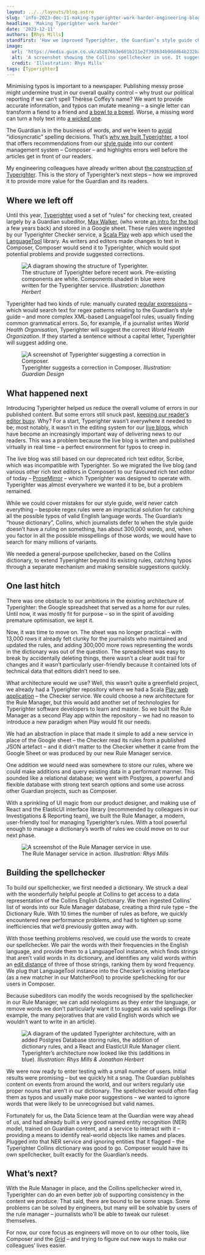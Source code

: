 ```yaml
---
layout: ../../layouts/blog.astro
slug: 'info-2023-dec-11-making-typerighter-work-harder-engineering-blog'
headline: 'Making Typerighter work harder'
date: '2023-12-11'
authors: [Rhys Mills]
standfirst: 'How we improved Typerighter, the Guardian’s style guide checker, to provide more value for the Guardian and its readers'
image:
  url: 'https://media.guim.co.uk/a52876b3e601b211e2f393634b9ddd64b232ba53/0_133_1139_683/1139.jpg'
  alt: 'A screenshot showing the Collins spellchecker in use. It suggests replacing ''archeological'' with ''archaeological''.'
  credit: 'Illustration: Rhys Mills'
tags: [Typerighter]
---
```


Minimising typos is important to a newspaper. Publishing messy prose might undermine trust in our overall quality control – why trust our political reporting if we can’t spell Thérèse Coffey’s name? We want to provide accurate information, and typos can mutate meaning – a single letter can transform a fiend to a friend and [a bowl to a bowel](https://www.theguardian.com/media/2021/may/12/guardian-200-typo-negative-best-worst-grauniad-mistakes). Worse, a missing word can turn a holy text into [a wicked one](https://www.theguardian.com/world/2022/may/02/rare-wicked-bible-that-encourages-adultery-discovered-in-new-zealand).

The Guardian is in the business of words, and we’re keen to [avoid](https://www.theguardian.com/media/2021/may/14/from-a-standing-fart-readers-on-their-favourite-grauniad-mistakes) “idiosyncratic” spelling decisions. That’s [why we built Typerighter](https://www.theguardian.com/help/insideguardian/2020/nov/20/introducing-typerighter-making-life-easier-for-journalists-and-stories-better-for-readers), a tool that offers recommendations from our [style guide](https://www.theguardian.com/guardian-observer-style-guide-a) into our content management system – Composer – and highlights errors well before the articles get in front of our readers.

My engineering colleagues have already written about [the construction of Typerighter](https://www.theguardian.com/info/2021/jan/26/how-we-made-typerighter-the-guardians-style-guide-checker). This is the story of Typerighter’s next steps – how we improved it to provide more value for the Guardian and its readers.

Where we left off
-----------------

Until this year, [Typerighter](https://github.com/guardian/typerighter) used a set of “rules” for checking text, created largely by a Guardian subeditor, [Max Walker](https://www.theguardian.com/help/insideguardian/2020/nov/20/introducing-typerighter-making-life-easier-for-journalists-and-stories-better-for-readers), (who wrote [an intro for the tool](https://www.theguardian.com/help/insideguardian/2020/nov/20/introducing-typerighter-making-life-easier-for-journalists-and-stories-better-for-readers) a few years back) and stored in a Google sheet. These rules were ingested by our Typerighter Checker service, a [Scala Play](https://www.playframework.com/) web app which used the [LanguageTool](https://languagetool.org/) library. As writers and editors made changes to text in Composer, Composer would send it to Typerighter, which would spot potential problems and provide suggested corrections.


   <figure>
   <img alt="A diagram showing the structure of Typerighter." src="https://i.guim.co.uk/img/media/107e624ff50c16772b58f4276b03d3ac91d8c1f5/0_0_1472_1045/master/1472.jpg?width=620&quality=45&auto=format&fit=max&dpr=2&s=25f676da1ae0e985927d4b6b2f101f02" loading="lazy" />
   <figcaption>
     The structure of Typerighter before recent work. Pre-existing components are white. Components shaded in blue were written for the Typerighter service.
    <i>Illustration: Jonathan Herbert</i>
    </figcaption>
    </figure>

Typerighter had two kinds of rule: manually curated [regular expressions](https://en.wikipedia.org/wiki/Regular_expression) – which would search text for regex patterns relating to the Guardian’s style guide – and more complex XML-based LanguageTool rules, usually finding common grammatical errors. So, for example, if a journalist writes _World Health Organisation_, Typerighter will suggest the correct _World Health Organization_. If they started a sentence without a capital letter, Typerighter will suggest adding one.


   <figure>
   <img alt="A screenshot of Typerighter suggesting a correction in Composer." src="https://i.guim.co.uk/img/media/ab5285bea30f0dcb2d6fdad368368cf6b6ce89ca/314_12_1392_835/master/1392.jpg?width=620&quality=45&auto=format&fit=max&dpr=2&s=96eab1c781b62ea8bb037a892e7e65e0" loading="lazy" />
   <figcaption>
     Typerighter suggests a correction in Composer.
    <i>Illustration: Guardian Design</i>
    </figcaption>
    </figure>

What happened next
------------------

Introducing Typerighter helped us reduce the overall volume of errors in our published content. But some errors still snuck past, [keeping our reader’s editor busy](https://www.theguardian.com/theguardian/series/correctionsandclarifications). Why? For a start, Typerighter wasn’t everywhere it needed to be; most notably, it wasn’t in the editing system for our [live blogs](https://www.theguardian.com/tone/minutebyminute), which have become an increasingly important way of delivering news to our readers. This was a problem because the live blog is written and published virtually in real time – a perfect environment for typos to creep in.

The live blog was still based on our deprecated rich text editor, Scribe, which was incompatible with Typerighter. So we migrated the live blog (and various other rich text editors in Composer) to our favoured rich text editor of today – [ProseMirror](https://prosemirror.net/) – which Typerighter was designed to operate with. Typerighter was almost everywhere we wanted it to be, but a problem remained.

While we could cover mistakes for our style guide, we’d never catch everything – bespoke regex rules were an impractical solution for catching all the possible typos of valid English language words. The Guardian’s “house dictionary”, Collins, which journalists defer to when the style guide doesn’t have a ruling on something, has about 300,000 words, and, when you factor in all the possible misspellings of those words, we would have to search for many millions of variants.

We needed a general-purpose spellchecker, based on the Collins dictionary, to extend Typerighter beyond its existing rules, catching typos through a separate mechanism and making sensible suggestions quickly.

One last hitch
--------------

There was one obstacle to our ambitions in the existing architecture of Typerighter: the Google spreadsheet that served as a home for our rules. Until now, it was mostly fit for purpose – so in the spirit of avoiding premature optimisation, we kept it.

Now, it was time to move on. The sheet was no longer practical – with 13,000 rows it already felt clunky for the journalists who maintained and updated the rules, and adding 300,000 more rows representing the words in the dictionary was out of the question. The spreadsheet was easy to break by accidentally deleting things, there wasn’t a clear audit trail for changes and it wasn’t particularly user-friendly because it contained lots of technical data that editors didn’t need to see.

What architecture would we use? Well, this wasn’t quite a greenfield project, we already had a Typerighter repository where we had a Scala [Play web application](https://www.playframework.com/) – the Checker service. We could choose a new architecture for the Rule Manager, but this would add another set of technologies for Typerighter software developers to learn and master. So we built the Rule Manager as a second Play app within the repository – we had no reason to introduce a new paradigm when Play would fit our needs.

We had an abstraction in place that made it simple to add a new service in place of the Google sheet – the Checker read its rules from a published JSON artefact – and it didn’t matter to the Checker whether it came from the Google Sheet or was produced by our new Rule Manager service.

One addition we _would_ need was somewhere to store our rules, where we could make additions and query existing data in a performant manner. This sounded like a relational database; we went with Postgres, a powerful and flexible database with strong text search options and some use across other Guardian projects, such as Composer.

With a sprinkling of UI magic from our product designer, and making use of React and the ElasticUI interface library (recommended by colleagues in our Investigations & Reporting team), we built the Rule Manager, a modern, user-friendly tool for managing Typerighter’s rules. With a tool powerful enough to manage a dictionary’s worth of rules we could move on to our next phase.


   <figure>
   <img alt="A screenshot of the Rule Manager service in use." src="https://i.guim.co.uk/img/media/11c95484439b8e0997929fbe17b14215fbbc4cdc/0_0_2791_1598/master/2791.jpg?width=620&quality=45&auto=format&fit=max&dpr=2&s=0404ede4427aad20398c5c65ce92df93" loading="lazy" />
   <figcaption>
     The Rule Manager service in action.
    <i>Illustration: Rhys Mills</i>
    </figcaption>
    </figure>

Building the spellchecker
-------------------------

To build our spellchecker, we first needed a dictionary. We struck a deal with the wonderfully helpful people at Collins to get access to a data representation of the Collins English Dictionary. We then ingested Collins’ list of words into our Rule Manager database, creating a third rule type – the Dictionary Rule. With 10 times the number of rules as before, we quickly encountered new performance problems, and had to tighten up some inefficiencies that we’d previously gotten away with.

With those teething problems resolved, we could use the words to create our spellchecker. We pair the words with their frequencies in the English language, and provide them to a LanguageTool instance, which finds strings that aren’t valid words in its dictionary, and identifies any valid words within an [edit distance](https://en.wikipedia.org/wiki/Edit_distance) of three of those strings, ranking them by word frequency. We plug that LanguageTool instance into the Checker’s existing interface (as a new matcher in our MatcherPool) to provide spellchecking for our users in Composer.

Because subeditors can modify the words recognised by the spellchecker in our Rule Manager, we can add neologisms as they enter the language, or remove words we don’t particularly want it to suggest as valid spellings (for example, the many pejoratives that are valid English words which we wouldn’t want to write in an article).


   <figure>
   <img alt="A diagram of the updated Typerighter architecture, with an added Postgres Database storing rules, the addition of dictionary rules, and a React and ElasticUI Rule Manager client." src="https://i.guim.co.uk/img/media/501c0c5bac2cbb90b8fcd2cbee75b3423adec81b/0_0_1468_1045/master/1468.jpg?width=620&quality=45&auto=format&fit=max&dpr=2&s=b97fe7d3c6ffe81c7e61ba0651999e4f" loading="lazy" />
   <figcaption>
     Typerighter’s architecture now looked like this (additions in blue).
    <i>Illustration: Rhys Mills & Jonathan Herbert</i>
    </figcaption>
    </figure>

We were now ready to enter testing with a small number of users. Initial results were promising – but we quickly hit a snag. The Guardian publishes content on events from around the world, and our writers regularly use proper nouns that aren’t in our dictionary. The spellchecker would often flag them as typos and usually make poor suggestions – we wanted to ignore words that were likely to be unrecognised but valid names.

Fortunately for us, the Data Science team at the Guardian were way ahead of us, and had already built a very good named entity recognition (NER) model, trained on Guardian content, and a service to interact with it – providing a means to identify real-world objects like names and places. Plugged into that NER service and ignoring entities that it flagged – the Typerighter Collins dictionary was good to go. Composer would have its own spellchecker, built exactly for the Guardian’s needs.

What’s next?
------------

With the Rule Manager in place, and the Collins spellchecker wired in, Typerighter can do an even better job of supporting consistency in the content we produce. That said, there are bound to be some snags. Some problems can be solved by engineers, but many will be solvable by users of the rule manager – journalists who’ll be able to tweak our ruleset themselves.

For now, our core focus as engineers will move on to our other tools, like Composer and the [Grid](https://github.com/guardian/grid) – and trying to figure out new ways to make our colleagues’ lives easier.
